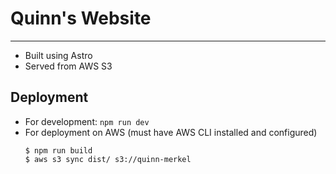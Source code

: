 # Quinn's Website
---
- Built using Astro
- Served from AWS S3

## Deployment
- For development: `npm run dev`
- For deployment on AWS (must have AWS CLI installed and configured)
    ```
    $ npm run build
    $ aws s3 sync dist/ s3://quinn-merkel
    ```